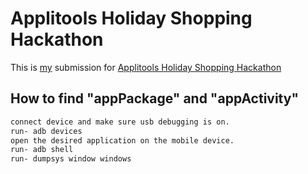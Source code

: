 # Applitools Holiday Shopping Hackathon

This is [my](https://github.com/youvegotnigel/Holiday-Shopping-Hackathon) submission for [Applitools Holiday Shopping Hackathon](https://applitools.com/hackathon-v20-3-instructions/)<br />

## How to find "appPackage" and "appActivity"
```bash
connect device and make sure usb debugging is on.
run- adb devices
open the desired application on the mobile device.
run- adb shell
run- dumpsys window windows
```

